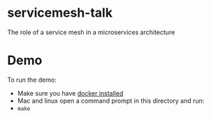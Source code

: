 # servicemesh-talk
The role of a service mesh in a microservices architecture

# Demo
To run the demo:

* Make sure you have [docker installed](https://docs.docker.com/engine/installation/)
* Mac and linux open a command prompt in this directory and run: 
* `make`
